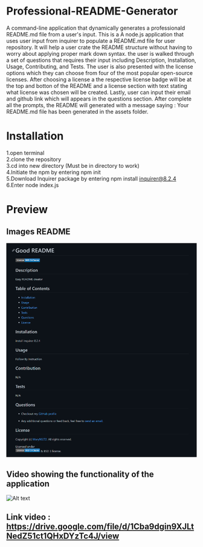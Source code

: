 # Professional-README-Generator
A command-line application that dynamically generates a professionald README.md file from a user's input.
This is a A node.js application that uses user input from inquirer to populate a README.md file for user repository. It will help a user crate the README structure without having to worry about applying proper mark down syntax. the user is walked through a set of questions that requires their input including Description, Installation, Usage, Contributing, and Tests. The user is also presented with the license options which they can choose from four of the most popular open-source licenses. After choosing a license a the respective license badge will be at the top and botton of the README and a license section with text stating what license was chosen will be created. Lastly, user can input their email and github link which will appears in the questions section. After complete all the prompts, the README will generated with a message saying : Your README.md file has been generated in the assets folder. 
# Installation
 1.open terminal<br>
 2.clone the repository<br>
 3.cd into new directory (Must be in directory to work)<br>
 4.Initiate the npm by entering npm init<br>
 5.Download Inquirer package by entering npm install inquirer@8.2.4<br>
 6.Enter node index.js<br>
 
# Preview 
## Images README 
 ![alt text](assets/img/Screenshot_readme.png)
 
 ## Video showing the functionality of the application


 ![ Alt text](assets/video/video_readme.gif)
 
 ## Link video : https://drive.google.com/file/d/1Cba9dgin9XJLtNedZ51ct1QHxDYzTc4J/view
